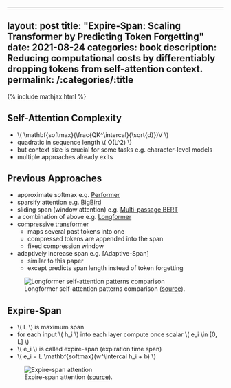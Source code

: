 ---
layout: post
title: "Expire-Span: Scaling Transformer by Predicting Token Forgetting"
date: 2021-08-24
categories: book
description: Reducing computational costs by differentiably dropping tokens from self-attention context.
permalink: /:categories/:title
------------------------------

{% include mathjax.html %}

## Self-Attention Complexity
- \\( \mathbf{softmax}(\frac{QK^\intercal}{\sqrt{d}})V \\)
- quadratic in sequence length \\( O(L^2) \\)
- but context size is crucial for some tasks e.g. character-level models
- multiple approaches already exits

## Previous Approaches
- approximate softmax e.g. [Performer](/ml/Performers-FAVOR+-Faster-Transformer-Attention)
- sparsify attention e.g. [BigBird](https://arxiv.org/pdf/2007.14062.pdf)
- sliding span (window attention) e.g. [Multi-passage BERT](https://aclanthology.org/D19-1599.pdf)
- a combination of above e.g. [Longformer](https://arxiv.org/pdf/2004.05150.pdf)
- [compressive transformer](https://arxiv.org/pdf/1911.05507.pdf)
  - maps several past tokens into one
  - compressed tokens are appended into the span
  - fixed compression window
- adaptively increase span e.g. [Adaptive-Span]
  - similar to this paper
  - except predicts span length instead of token forgetting

<figure class="figure">
    <img
        class="figure-img img-fluid rounded lazyload"
        alt="Longformer self-attention patterns comparison"
        data-src="/images/longformer-attention-patterns.png"
        style="max-width: 500px">
    <figcaption class="figure-caption">
        Longformer self-attention patterns comparison (<a href="https://arxiv.org/pdf/2004.05150.pdf">source</a>).
    </figcaption>
</figure>


## Expire-Span
- \\( L \\) is maximum span
- for each input \\( h_i \\) into each layer compute once scalar \\( e_i \in [0, L] \\)
- \\( e_i \\) is called expire-span (expiration time span)
- \\( e_i = L \mathbf{softmax}(w^\intercal h_i + b) \\)

<figure class="figure">
    <img
        class="figure-img img-fluid rounded lazyload"
        alt="Expire-span attention"
        data-src="/images/expire-span-attention.png"
        style="max-width: 500px">
    <figcaption class="figure-caption">
        Expire-span attention (<a href="/TODO">source</a>).
    </figcaption>
</figure>
